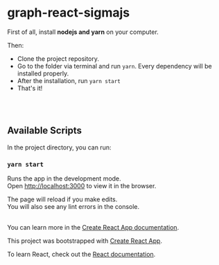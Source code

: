 # graph-react-sigmajs

First of all, install **nodejs and yarn** on your computer.

Then:
- Clone the project repository.
- Go to the folder via terminal and run `yarn`. Every dependency will be installed properly.
- After the installation, run `yarn start` 
- That's it!

<br><br>

## Available Scripts

In the project directory, you can run:

### `yarn start`

Runs the app in the development mode.<br />
Open [http://localhost:3000](http://localhost:3000) to view it in the browser.

The page will reload if you make edits.<br />
You will also see any lint errors in the console.
<br><br>

You can learn more in the [Create React App documentation](https://facebook.github.io/create-react-app/docs/getting-started).

This project was bootstrapped with [Create React App](https://github.com/facebook/create-react-app).

To learn React, check out the [React documentation](https://reactjs.org/).
